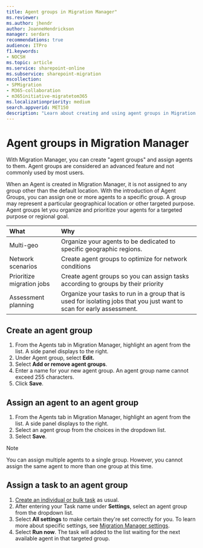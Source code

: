 ```yaml
---
title: Agent groups in Migration Manager"
ms.reviewer: 
ms.author: jhendr
author: JoanneHendrickson
manager: serdars
recommendations: true
audience: ITPro
f1.keywords:
- NOCSH
ms.topic: article
ms.service: sharepoint-online
ms.subservice: sharepoint-migration
mscollection: 
- SPMigration
- M365-collaboration
- m365initiative-migratetom365
ms.localizationpriority: medium
search.appverid: MET150
description: "Learn about creating and using agent groups in Migration Manager."
---
```

#  Agent groups in Migration Manager

With Migration Manager, you can create "agent groups" and assign agents to them.  Agent groups are considered an advanced feature and not commonly used by most users.

When an Agent is created in Migration Manager, it is not assigned to any group other than the default location. With the introduction of Agent Groups, you can assign one or more agents to a specific group. A group may represent a particular geographical location or other targeted purpose. Agent groups let you organize and prioritize your agents for a targeted purpose or regional goal.

|What|Why|
|:-----|:-----|
|Multi-geo| Organize your agents to be dedicated to specific geographic regions. | 
|Network scenarios|Create agent groups to optimize for network conditions |
|Prioritize migration jobs|Create agent groups so you can assign tasks according to groups by their priority |
|Assessment planning|Organize your tasks to run in a group that is used for isolating jobs that you just want to scan for early assessment.|



## Create an agent group

1. From the Agents tab in Migration Manager, highlight an agent from the list.  A side panel displays to the right.
2. Under Agent group, select **Edit.**
3. Select **Add or remove agent groups**.
4. Enter a name for your new agent group.  An agent group name cannot exceed 255 characters.
5. Click **Save**.


## Assign an agent to an agent group

1.  From the Agents tab in Migration Manager, highlight an agent from the list.  A side panel displays to the right.
2.  Select an agent group from the choices in the dropdown list.
3. Select **Save**.

>[!Note]
>You can assign multiple agents to a single group. However, you cannot assign the same agent to more than one group at this time.

## Assign a task to an agent group

1. [Create an individual or bulk task](mm-how-to-use.md) as usual.
2. After entering your Task name under **Settings**, select an agent group from the dropdown list. 
3. Select **All settings** to make certain they're set correctly for you. To learn more about specific settings, see [Migration Manager settings](mm-settings.md).
4. Select **Run now**. The task will added to the list waiting for the next available agent in that targeted group.  


